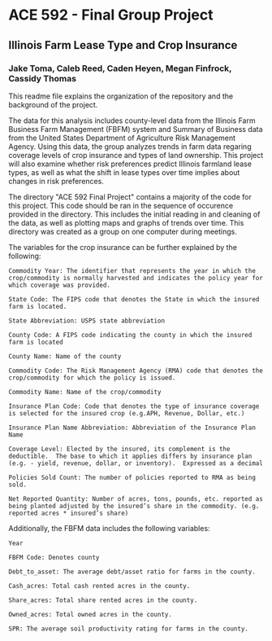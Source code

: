 # ACE 592 - Final Group Project
## Illinois Farm Lease Type and Crop Insurance
### Jake Toma, Caleb Reed, Caden Heyen, Megan Finfrock, Cassidy Thomas

This readme file explains the organization of the repository and the background of the project. 

The data for this analysis includes county-level data from the Illinois Farm Business Farm Management (FBFM) system and Summary of Business data from the United States Department of Agriculture Risk Management Agency. 
Using this data, the group analyzes trends in farm data regaring coverage levels of crop insurance and types of land ownership. This project will also examine whether risk preferences predict Illinois farmland lease types, as well as what the shift in lease types over time implies about changes in risk preferences.

The directory "ACE 592 Final Project" contains a majority of the code for this project. This code should be ran in the sequence of occurence provided in the directory. This includes the initial reading in and cleaning of the data, as well as plotting maps and graphs of trends over time. This directory was created as a group on one computer during meetings.

The variables for the crop insurance can be further explained by the following:
   
    Commodity Year: The identifier that represents the year in which the crop/commodity is normally harvested and indicates the policy year for which coverage was provided.
    
    State Code: The FIPS code that denotes the State in which the insured farm is located.
   
    State Abbreviation:	USPS state abbreviation
    
    County Code: A FIPS code indicating the county in which the insured farm is located
    
    County Name: Name of the county
    
    Commodity Code: The Risk Management Agency (RMA) code that denotes the crop/commodity for which the policy is issued.
    
    Commodity Name: Name of the crop/commodity
    
    Insurance Plan Code: Code that denotes the type of insurance coverage is selected for the insured crop (e.g.APH, Revenue, Dollar, etc.)
    
    Insurance Plan Name Abbreviation: Abbreviation of the Insurance Plan Name
    
    Coverage Level: Elected by the insured, its complement is the deductible.  The base to which it applies differs by insurance plan (e.g. - yield, revenue, dollar, or inventory).  Expressed as a decimal
    
    Policies Sold Count: The number of policies reported to RMA as being sold.
    
    Net Reported Quantity: Number of acres, tons, pounds, etc. reported as being planted adjusted by the insured’s share in the commodity. (e.g. reported acres * insured’s share)


Additionally, the FBFM data includes the following variables:
    
    Year
    
    FBFM Code: Denotes county
    
    Debt_to_asset: The average debt/asset ratio for farms in the county.
    
    Cash_acres: Total cash rented acres in the county.
    
    Share_acres: Total share rented acres in the county.
    
    Owned_acres: Total owned acres in the county.
    
    SPR: The average soil productivity rating for farms in the county.

